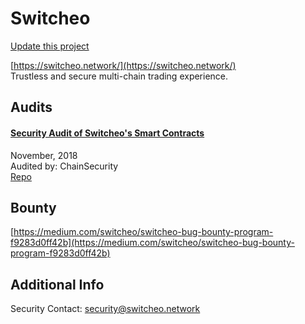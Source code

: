 
# Switcheo

[Update this project](https://github.com/ConsenSys/blockchainSecurityDB/edit/master/projects/switcheo.json)
  
[https://switcheo.network/](https://switcheo.network/)<br>
Trustless and secure multi-chain trading experience.


## Audits



#### [Security Audit of Switcheo's Smart Contracts](https://github.com/ChainSecurity/audits/blob/master/ChainSecurity_Switcheo.pdf)

November, 2018<br>
Audited by: ChainSecurity<br>
[Repo](https://github.com/Switcheo/switcheo-eth)<br>
      

  

## Bounty

[https://medium.com/switcheo/switcheo-bug-bounty-program-f9283d0ff42b](https://medium.com/switcheo/switcheo-bug-bounty-program-f9283d0ff42b)<br>



## Additional Info

Security Contact: security@switcheo.network
